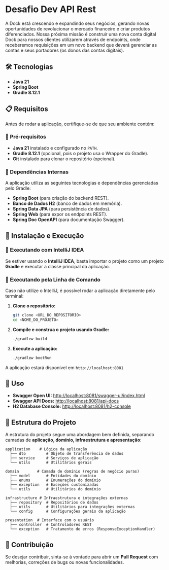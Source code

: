# Desafio Dev API Rest

A Dock está crescendo e expandindo seus negócios, gerando novas oportunidades de revolucionar o mercado financeiro e criar produtos diferenciados.
Nossa próxima missão é construir uma nova conta digital Dock para nossos clientes utilizarem através de endpoints, onde receberemos requisições em um novo backend que deverá gerenciar as contas e seus portadores (os donos das contas digitais).

## 🛠 Tecnologias
- **Java 21**
- **Spring Boot**
- **Gradle 8.12.1**

## 📋 Requisitos
Antes de rodar a aplicação, certifique-se de que seu ambiente contém:

### 🔹 Pré-requisitos
- **Java 21** instalado e configurado no `PATH`.
- **Gradle 8.12.1** (opcional, pois o projeto usa o Wrapper do Gradle).
- **Git** instalado para clonar o repositório (opcional).

### 🔹 Dependências Internas
A aplicação utiliza as seguintes tecnologias e dependências gerenciadas pelo Gradle:
- **Spring Boot** (para criação do backend REST).
- **Banco de Dados H2** (banco de dados em memória).
- **Spring Data JPA** (para persistência de dados).
- **Spring Web** (para expor os endpoints REST).
- **Spring Doc OpenAPI** (para documentação Swagger).

## 🚀 Instalação e Execução
### 🔹 Executando com IntelliJ IDEA
Se estiver usando o **IntelliJ IDEA**, basta importar o projeto como um projeto **Gradle** e executar a classe principal da aplicação.

### 🔹 Executando pela Linha de Comando
Caso não utilize o IntelliJ, é possível rodar a aplicação diretamente pelo terminal:

1. **Clone o repositório:**
   ```sh
   git clone <URL_DO_REPOSITORIO>
   cd <NOME_DO_PROJETO>
   ```
2. **Compile e construa o projeto usando Gradle:**
   ```sh
   ./gradlew build
   ```
3. **Execute a aplicação:**
   ```sh
   ./gradlew bootRun
   ```

A aplicação estará disponível em `http://localhost:8081`

## 📌 Uso
- **Swagger Open UI:** [http://localhost:8081/swagger-ui/index.html](http://localhost:8081/swagger-ui/index.html)
- **Swagger API Docs:** [http://localhost:8081/api-docs](http://localhost:8081/api-docs)
- **H2 Database Console:** [http://localhost:8081/h2-console](http://localhost:8081/h2-console)

## 📂 Estrutura do Projeto
A estrutura do projeto segue uma abordagem bem definida, separando camadas de **aplicação, domínio, infraestrutura e apresentação**:

```plaintext
application    # Lógica da aplicação
  ├── dto         # Objeto de transferência de dados
  ├── service     # Serviços de aplicação 
  └── utils       # Utilitários gerais

domain        # Camada de domínio (regras de negócio puras)
  ├── model       # Entidades do domínio
  ├── enums       # Enumerações do domínio
  ├── exception   # Exceções customizadas
  └── utils       # Utilitários do domínio

infrastructure # Infraestrutura e integrações externas
  ├── repository  # Repositórios de dados
  ├── utils       # Utilitários para integrações externas
  └── config      # Configurações gerais da aplicação

presentation  # Interface com o usuário
  ├── controller  # Controladores REST
  └── exception   # Tratamento de erros (ResponseExceptionHandler)
```

## 🤝 Contribuição
Se desejar contribuir, sinta-se à vontade para abrir um **Pull Request** com melhorias, correções de bugs ou novas funcionalidades.
